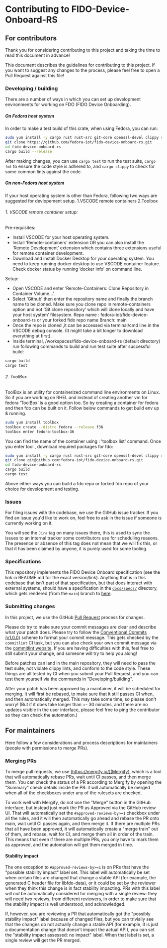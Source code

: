 # Contributing to FIDO-Device-Onboard-RS

## For contributors

Thank you for considering contributing to this project and taking the time to read this document in advance!

This document describes the guidelines for contributing to this project.
If you want to suggest any changes to the process, please feel free to open a Pull Request against this file!

### Developing / building

There are a number of ways in which you can set up development environments for working on FDO (FIDO Device Onboarding). 

##### On Fedora host system
In order to make a test build of this crate, when using Fedora, you can run:

``` bash
sudo yum install -y cargo rust rust-src git-core openssl-devel clippy rustfmt golang tpm2-tss-devel clevis clevis-luks cryptsetup cryptsetup-devel clang-devel
git clone https://github.com/fedora-iot/fido-device-onboard-rs.git
cd fido-device-onboard-rs
cargo build --release
```

After making changes, you can use `cargo test` to run the test suite, `cargo fmt` to ensure the code style is adhered to, and `cargo clippy` to check for some common lints against the code.


##### On non-Fedora host system
If your host operating system is other than Fedora, following two ways are suggested for devlopement setup.
1.VSCODE remote containers
2.Toolbox 
###### 1. VSCODE remote container setup:
Pre-requisites:
- Install VSCODE for your host operating system. 
- Install ‘Remote-containers’ extension OR you can also install the ‘Remote Development’ extension which contains three extensions useful for remote container development.
- Download and install Docker Desktop for your operating system. You need to keep running docker desktop to use VSCODE container feature. Check docker status by running ‘docker info’ on command line.

Setup:
- Open VSCODE and enter ‘Remote-Containers: Clone Repository in Container Volume...’.
- Select ‘Github’ then enter the repository name and finally the branch name to be cloned. Make sure you clone repo in remote-containers option and not ‘Git clone repository’ which will clone locally and have your host system’ filesystem. 
Repo name : fedora-iot/fido-device-onboard-rs or your forked fido repo name
Branch: main
- Once the repo is cloned ,it can be accessed via terminal/cmd line in the VSCODE debug console. (It might take a bit longer to download everything at first).
- Inside terminal, /workspaces/fido-device-onboard-rs (default directory) run following commands to build and run test suite after successful build:
``` bash
cargo build
cargo test 
``` 

###### 2. ToolBox 
ToolBox is an utility for containerized command line environments on Linux. So if you are working on RHEL and instead of creating another vm for fedora ‘ToolBox’ is a good option too. So by creating a container for fedora and then fdo can be built on it. Follow below commands to get build env up & running.

``` bash
sudo yum install toolbox
toolbox create --distro fedora --release f36
toolbox enter fedora-toolbox-36 
```

You can find the name of the container using : 'toolbox list' command.
Once you enter tool , download required packages for fdo:

``` bash
sudo yum install -y cargo rust rust-src git-core openssl-devel clippy rustfmt golang tpm2-tss-devel clevis clevis-luks cryptsetup cryptsetup-devel clang-devel
git clone git@github.com:fedora-iot/fido-device-onboard-rs.git
cd fido-device-onboard-rs 
cargo build
cargo test
```

Above either ways you can build a fdo repo or forked fdo repo of your choice for development and testing.

### Issues

For filing issues with the codebase, we use the GitHub issue tracker.
If you find an issue you'd like to work on, feel free to ask in the issue if someone is currently working on it.

You will see the `Jira` tag on many issues there, this is used to sync the issues to an internal tracker some contributors use for scheduling reasons.
The presence or absence of this tag does not mean that we will fix this, or that it has been claimed by anyone, it is purely used for some tooling.

### Specifications

This repository implements the FIDO Device Onboard specification (see the link in README.md for the exact version/link).
Anything that is in this codebase that isn't part of that specification, but that does interact with external systems, should have a specification in the [`docs/specs/`](https://github.com/fedora-iot/fido-device-onboard-rs/tree/main/docs/specs) directory, which gets rendered (from the `main`) branch to [here](https://fedora-iot.github.io/fido-device-onboard-rs/specs/).

### Submitting changes

In this project, we use the GitHub [Pull Request](https://docs.github.com/en/pull-requests) process for changes.

Please do try to make sure your commit messages are clear and describe what your patch does.
Please try to follow the [Conventional Commits (v1.0.0)](https://www.conventionalcommits.org/en/v1.0.0/) scheme to format your commit message.
This gets checked by the `commitlint` CI task, but you can also check your own commit message via the [commitlint website](https://commitlint.io/).
If you are having difficulties with this, feel free to still submit your change, and someone will try to help you along!

Before patches can land in the main repository, they will need to pass the test suite, not violate clippy lints, and conform to the code style.
These things are all tested by CI when you submit your Pull Request, and you can test them yourself via the commands in "Developing/building".

After your patch has been approved by a maintainer, it will be scheduled for merging.
It will first be rebased, to make sure that it still passes CI when, and then automatically merged.
This may take some time, so please don't worry!
(But if it does take longer than +- 30 minutes, and there are no updates visible in the user interface, please feel free to ping the contributor so they can check the automation.)

## For maintainers

Here follow a few considerations and process descriptions for maintainers (people with permissions to merge PRs).

### Merging PRs

To merge pull requests, we use [https://mergify.io/](Mergify), which is a tool that will automatically rebase PRs, wait until CI passes, and then merge them.
You can check the status of a PR according to Mergify by opening the "Summary" check details inside the PR: it will automatically be merged when all of the checkboxes under any of the rulesets are checked.

To work well with Mergify, do not use the "Merge" button in the GitHub interface, but instead just mark the PR as Approved via the GitHub review UI.
That will automatically set the `#approved-reviews-by>=1` checkbox under all the rules, and it will then automatically go ahead and rebase the PR onto main, wait until CI passes again, and then merge it.
If there are multiple PRs that all have been approved, it will automatically create a "merge train" out of them, and rebase, wait for CI, and merge them all in order of the train.
This means that even if there are multiple PRs, you only have to mark them as approved, and the automation will get them merged in time.

#### Stability impact

The one exception to `#approved-reviews-by>=1` is on PRs that have the "possible stability impact" label set.
This label will automatically be set when certain files are changed that change a stable API (for example, the generated C header file for libfdo-data), or it could be set by the reviewer when they think this change is in fact stability impacting.
PRs with this label will *not* be automatically considered for merging with a single review: they will need *two* reviews, from different reviewers, in order to make sure that the stability impact is well understood, and acknowledged.

If, however, you are reviewing a PR that automatically got the "possibly stability impact" label because of changed files, but you can trivially see that the changes do not actually change a stable API (for example, it is just a documentation change that doesn't impact the actual API), you can set the "stability impact assessed: no impact" label.
When that label is set, a single review will get the PR merged.

